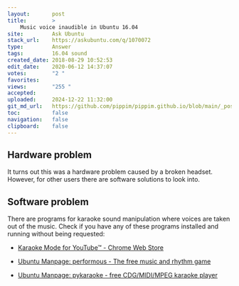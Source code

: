 ```yaml
---
layout:       post
title:        >
    Music voice inaudible in Ubuntu 16.04
site:         Ask Ubuntu
stack_url:    https://askubuntu.com/q/1070072
type:         Answer
tags:         16.04 sound
created_date: 2018-08-29 10:52:53
edit_date:    2020-06-12 14:37:07
votes:        "2 "
favorites:    
views:        "255 "
accepted:     
uploaded:     2024-12-22 11:32:00
git_md_url:   https://github.com/pippim/pippim.github.io/blob/main/_posts/2018/2018-08-29-Music-voice-inaudible-in-Ubuntu-16.04.md
toc:          false
navigation:   false
clipboard:    false
---
```


## Hardware problem

It turns out this was a hardware problem caused by a broken headset. However, for other users there are software solutions to look into.

## Software problem

There are programs for karaoke sound manipulation where voices are taken out of the music. Check if you have any of these programs installed and running without being requested:

- [Karaoke Mode for YouTube™ - Chrome Web Store][1]
- [Ubuntu Manpage: performous - The free music and rhythm game][2]
- [Ubuntu Manpage: pykaraoke - free CDG/MIDI/MPEG karaoke player][3]


  [1]: https://chrome.google.com/webstore/detail/karaoke-mode-for-youtube/ghnaglacgepiijbbkpfdoncgfadgkdck?hl=en-GB
  [2]: http://manpages.ubuntu.com/manpages/bionic/man6/performous.6.html
  [3]: http://manpages.ubuntu.com/manpages/bionic/man6/pycdg.6.html
